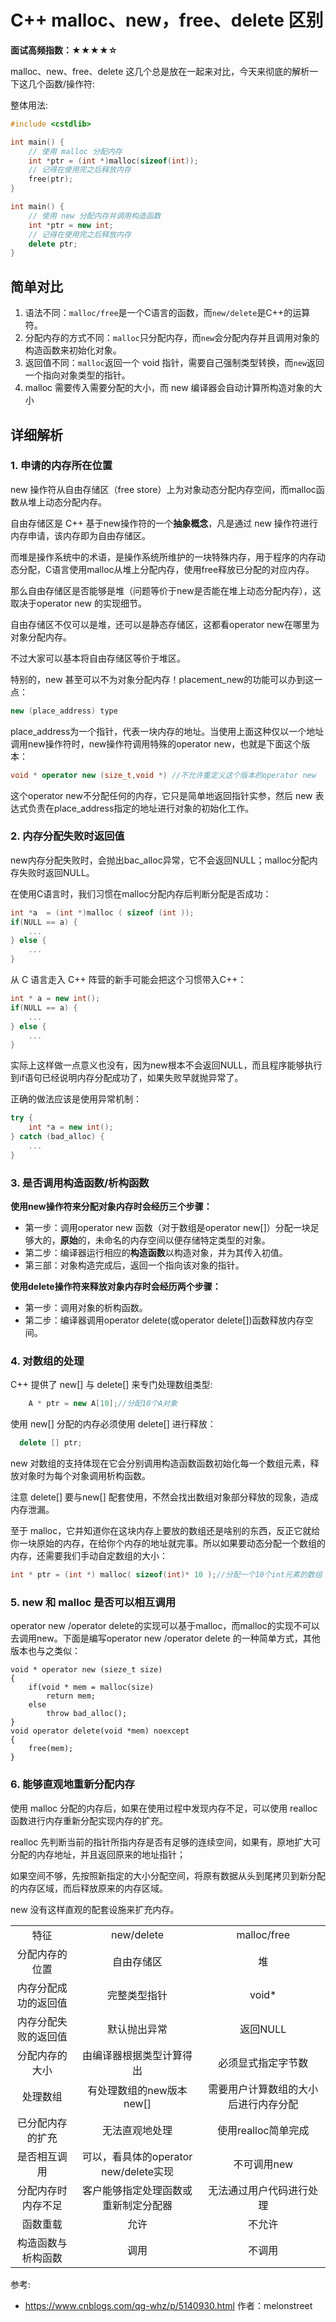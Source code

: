 # C++ malloc、new，free、delete 区别

**面试高频指数：★★★★☆**

malloc、new、free、delete 这几个总是放在一起来对比，今天来彻底的解析一下这几个函数/操作符:

整体用法:

```cpp
#include <cstdlib>

int main() {
    // 使用 malloc 分配内存
    int *ptr = (int *)malloc(sizeof(int));
    // 记得在使用完之后释放内存
    free(ptr);
}
```

```cpp
int main() {
    // 使用 new 分配内存并调用构造函数
    int *ptr = new int;
    // 记得在使用完之后释放内存
    delete ptr;
}
```

## 简单对比

1. 语法不同：`malloc/free`是一个C语言的函数，而`new/delete`是C++的运算符。
2. 分配内存的方式不同：`malloc`只分配内存，而`new`会分配内存并且调用对象的构造函数来初始化对象。
3. 返回值不同：`malloc`返回一个 void 指针，需要自己强制类型转换，而`new`返回一个指向对象类型的指针。
4. malloc 需要传入需要分配的大小，而 new 编译器会自动计算所构造对象的大小

## 详细解析

###  1. 申请的内存所在位置
new 操作符从自由存储区（free store）上为对象动态分配内存空间，而malloc函数从堆上动态分配内存。

自由存储区是 C++ 基于new操作符的一个**抽象概念**，凡是通过 new 操作符进行内存申请，该内存即为自由存储区。

而堆是操作系统中的术语，是操作系统所维护的一块特殊内存，用于程序的内存动态分配，C语言使用malloc从堆上分配内存，使用free释放已分配的对应内存。

那么自由存储区是否能够是堆（问题等价于new是否能在堆上动态分配内存），这取决于operator new 的实现细节。

自由存储区不仅可以是堆，还可以是静态存储区，这都看operator new在哪里为对象分配内存。

不过大家可以基本将自由存储区等价于堆区。

特别的，new 甚至可以不为对象分配内存！placement_new的功能可以办到这一点：
```cpp
new (place_address) type
```
place_address为一个指针，代表一块内存的地址。当使用上面这种仅以一个地址调用new操作符时，new操作符调用特殊的operator new，也就是下面这个版本：
```cpp
void * operator new (size_t,void *) //不允许重定义这个版本的operator new
```
这个operator new不分配任何的内存，它只是简单地返回指针实参，然后 new 表达式负责在place_address指定的地址进行对象的初始化工作。

### 2. 内存分配失败时返回值

new内存分配失败时，会抛出bac_alloc异常，它不会返回NULL；malloc分配内存失败时返回NULL。

在使用C语言时，我们习惯在malloc分配内存后判断分配是否成功：
```c
int *a  = (int *)malloc ( sizeof (int ));
if(NULL == a) {
    ...
} else {
    ...
}
```
从 C 语言走入 C++ 阵营的新手可能会把这个习惯带入C++：
```cpp
int * a = new int();
if(NULL == a) {
    ...
} else {   
    ...
}
```
实际上这样做一点意义也没有，因为new根本不会返回NULL，而且程序能够执行到if语句已经说明内存分配成功了，如果失败早就抛异常了。

正确的做法应该是使用异常机制：
```cpp
try {
    int *a = new int();
} catch (bad_alloc) {
    ...
}
```

### 3. 是否调用构造函数/析构函数

**使用new操作符来分配对象内存时会经历三个步骤：**

- 第一步：调用operator new 函数（对于数组是operator new[]）分配一块足够大的，**原始**的，未命名的内存空间以便存储特定类型的对象。
- 第二步：编译器运行相应的**构造函数**以构造对象，并为其传入初值。
- 第三部：对象构造完成后，返回一个指向该对象的指针。

**使用delete操作符来释放对象内存时会经历两个步骤：**

- 第一步：调用对象的析构函数。
- 第二步：编译器调用operator delete(或operator delete[])函数释放内存空间。

### 4. 对数组的处理
C++ 提供了 new[] 与 delete[] 来专门处理数组类型:
```cpp
	A * ptr = new A[10];//分配10个A对象
```
使用 new[] 分配的内存必须使用 delete[] 进行释放：
```cpp
  delete [] ptr;
```
new 对数组的支持体现在它会分别调用构造函数函数初始化每一个数组元素，释放对象时为每个对象调用析构函数。

注意 delete[] 要与new[] 配套使用，不然会找出数组对象部分释放的现象，造成内存泄漏。

至于 malloc，它并知道你在这块内存上要放的数组还是啥别的东西，反正它就给你一块原始的内存，在给你个内存的地址就完事。所以如果要动态分配一个数组的内存，还需要我们手动自定数组的大小：
```cpp
int * ptr = (int *) malloc( sizeof(int)* 10 );//分配一个10个int元素的数组
```
### 5. new 和 malloc 是否可以相互调用
operator new /operator delete的实现可以基于malloc，而malloc的实现不可以去调用new。下面是编写operator new /operator delete 的一种简单方式，其他版本也与之类似：
```
void * operator new (sieze_t size)
{
    if(void * mem = malloc(size)
        return mem;
    else
        throw bad_alloc();
}
void operator delete(void *mem) noexcept
{
    free(mem);
}
```

### 6. 能够直观地重新分配内存

使用 malloc 分配的内存后，如果在使用过程中发现内存不足，可以使用 realloc 函数进行内存重新分配实现内存的扩充。

realloc 先判断当前的指针所指内存是否有足够的连续空间，如果有，原地扩大可分配的内存地址，并且返回原来的地址指针；

如果空间不够，先按照新指定的大小分配空间，将原有数据从头到尾拷贝到新分配的内存区域，而后释放原来的内存区域。

new 没有这样直观的配套设施来扩充内存。


|                      |                                       |                                      |
| :------------------: | :-----------------------------------: | :----------------------------------: |
|         特征         |              new/delete               |             malloc/free              |
|    分配内存的位置    |              自由存储区               |                  堆                  |
| 内存分配成功的返回值 |             完整类型指针              |                void*                 |
| 内存分配失败的返回值 |             默认抛出异常              |               返回NULL               |
|    分配内存的大小    |       由编译器根据类型计算得出        |          必须显式指定字节数          |
|       处理数组       |       有处理数组的new版本new[]        | 需要用户计算数组的大小后进行内存分配 |
|   已分配内存的扩充   |            无法直观地处理             |         使用realloc简单完成          |
|     是否相互调用     | 可以，看具体的operator new/delete实现 |             不可调用new              |
|  分配内存时内存不足  | 客户能够指定处理函数或重新制定分配器  |       无法通过用户代码进行处理       |
|       函数重载       |                 允许                  |                不允许                |
|  构造函数与析构函数  |                 调用                  |                不调用                |

参考: 

* https://www.cnblogs.com/qg-whz/p/5140930.html 作者：melonstreet